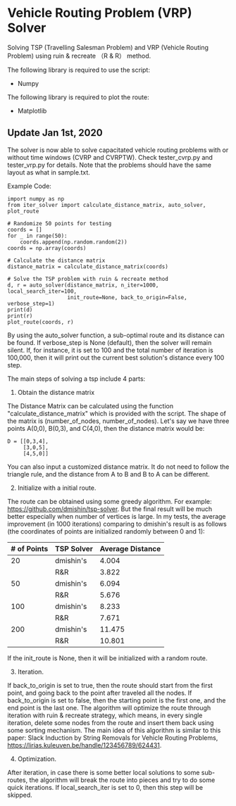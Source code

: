 # Vehicle Routing Problem (VRP) Solver
Solving TSP (Travelling Salesman Problem) and VRP (Vehicle Routing Problem) using ruin &amp; recreate （R &amp; R） method.

The following library is required to use the script:
- Numpy

The following library is required to plot the route:
- Matplotlib

## Update Jan 1st, 2020

The solver is now able to solve capacitated vehicle routing problems with or without time windows (CVRP and CVRPTW). Check tester_cvrp.py and tester_vrp.py for details. Note that the problems should have the same layout as what in sample.txt.

Example Code:

```
import numpy as np
from iter_solver import calculate_distance_matrix, auto_solver, plot_route

# Randomize 50 points for testing
coords = []
for _ in range(50):
    coords.append(np.random.random(2))
coords = np.array(coords)

# Calculate the distance matrix
distance_matrix = calculate_distance_matrix(coords)

# Solve the TSP problem with ruin & recreate method
d, r = auto_solver(distance_matrix, n_iter=1000, local_search_iter=100,
                   init_route=None, back_to_origin=False, verbose_step=1)
print(d)
print(r)
plot_route(coords, r)
```

By using the auto_solver function, a sub-optimal route and its distance can be found. If verbose_step is None (default), then the solver will remain silent. If, for instance, it is set to 100 and the total number of iteration is 100,000, then it will print out the current best solution's distance every 100 step.

The main steps of solving a tsp include 4 parts:

1. Obtain the distance matrix

The Distance Matrix can be calculated using the function "calculate_distance_matrix" which is provided with the script. The shape of the matrix is (number_of_nodes, number_of_nodes). Let's say we have three points A(0,0), B(0,3), and C(4,0), then the distance matrix would be:

```
D = [[0,3,4],
     [3,0,5],
     [4,5,0]]
```

You can also input a customized distance matrix. It do not need to follow the triangle rule, and the distance from A to B and B to A can be different.

2. Initialize with a initial route. 

The route can be obtained using some greedy algorithm. For example: https://github.com/dmishin/tsp-solver. But the final result will be much better especially when number of vertices is large. In my tests, the average improvement (in 1000 iterations) comparing to dmishin's result is as follows (the coordinates of points are initialized randomly between 0 and 1):

|# of Points |TSP Solver |Average Distance |
|--- |--- |--- |
|20|dmishin's|4.004|
||R&R|3.822|
|50|dmishin's|6.094|
||R&R|5.676|
|100|dmishin's|8.233|
||R&R|7.671|
|200|dmishin's|11.475|
||R&R|10.801|

If the init_route is None, then it will be initialized with a random route.

3. Iteration.

If back_to_origin is set to true, then the route should start from the first point, and going back to the point after traveled all the nodes. If back_to_origin is set to false, then the starting point is the first one, and the end point is the last one. The algorithm will optimize the route through iteration with ruin & recreate strategy, which means, in every single iteration, delete some nodes from the route and insert them back using some sorting mechanism. The main idea of this algorithm is similar to this paper: Slack Induction by String Removals for Vehicle Routing Problems, https://lirias.kuleuven.be/handle/123456789/624431.

4. Optimization.

After iteration, in case there is some better local solutions to some sub-routes, the algorithm will break the route into pieces and try to do some quick iterations. If local_search_iter is set to 0, then this step will be skipped.
